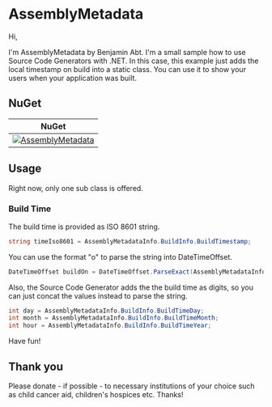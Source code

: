 # AssemblyMetadata

Hi,

I'm AssemblyMetadata by Benjamin Abt. I'm a small sample how to use Source Code Generators with .NET.
In this case, this example just adds the local timestamp on build into a static class. You can use it to show your users when your application was built.

## NuGet

| NuGet |
|-|
| [![AssemblyMetadata](https://img.shields.io/nuget/v/AssemblyMetadata.svg?logo=nuget&label=AssemblyMetadata)](https://www.nuget.org/packages/AssemblyMetadata) |


## Usage

Right now, only one sub class is offered.

### Build Time

The build time is provided as ISO 8601 string.

```csharp
string timeIso8601 = AssemblyMetadataInfo.BuildInfo.BuildTimestamp;
```

You can use the format "o" to parse the string into DateTimeOffset.

```csharp
DateTimeOffset buildOn = DateTimeOffset.ParseExact(AssemblyMetadataInfo.BuildInfo.BuildTimestamp, "o", null);
```

Also, the Source Code Generator adds the the build time as digits, so you can just concat the values instead to parse the string.

```csharp
int day = AssemblyMetadataInfo.BuildInfo.BuildTimeDay;
int month = AssemblyMetadataInfo.BuildInfo.BuildTimeMonth;
int hour = AssemblyMetadataInfo.BuildInfo.BuildTimeYear;
```

Have fun!

## Thank you

Please donate - if possible - to necessary institutions of your choice such as child cancer aid, children's hospices etc. Thanks!

